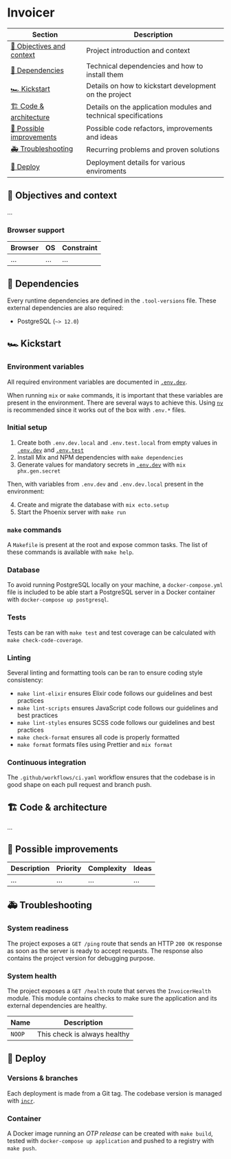 # Invoicer

| Section                                               | Description                                                     |
| ----------------------------------------------------- | --------------------------------------------------------------- |
| [🎯 Objectives and context](#-objectives-and-context) | Project introduction and context                                |
| [🚧 Dependencies](#-dependencies)                     | Technical dependencies and how to install them                  |
| [🏎 Kickstart](#kickstart)                             | Details on how to kickstart development on the project          |
| [🏗 Code & architecture](#-code--architecture)         | Details on the application modules and technical specifications |
| [🔭 Possible improvements](#-possible-improvements)   | Possible code refactors, improvements and ideas                 |
| [🚑 Troubleshooting](#-troubleshooting)               | Recurring problems and proven solutions                         |
| [🚀 Deploy](#-deploy)                                 | Deployment details for various enviroments                      |

## 🎯 Objectives and context

…

### Browser support

| Browser | OS  | Constraint |
| ------- | --- | ---------- |
| …       | …   | …          |

## 🚧 Dependencies

Every runtime dependencies are defined in the `.tool-versions` file. These external dependencies are also required:

- PostgreSQL (`~> 12.0`)

## 🏎 Kickstart

### Environment variables

All required environment variables are documented in [`.env.dev`](./.env.dev).

When running `mix` or `make` commands, it is important that these variables are present in the environment. There are several ways to achieve this. Using [`nv`](https://github.com/jcouture/nv) is recommended since it works out of the box with `.env.*` files.

### Initial setup

1. Create both `.env.dev.local` and `.env.test.local` from empty values in [`.env.dev`](./.env.dev) and [`.env.test`](./.env.test)
2. Install Mix and NPM dependencies with `make dependencies`
3. Generate values for mandatory secrets in [`.env.dev`](./.env.dev) with `mix phx.gen.secret`

Then, with variables from `.env.dev` and `.env.dev.local` present in the environment:

4. Create and migrate the database with `mix ecto.setup`
5. Start the Phoenix server with `make run`

### `make` commands

A `Makefile` is present at the root and expose common tasks. The list of these commands is available with `make help`.

### Database

To avoid running PostgreSQL locally on your machine, a `docker-compose.yml` file is included to be able start a PostgreSQL server in a Docker container with `docker-compose up postgresql`.

### Tests

Tests can be ran with `make test` and test coverage can be calculated with `make check-code-coverage`.

### Linting

Several linting and formatting tools can be ran to ensure coding style consistency:

- `make lint-elixir` ensures Elixir code follows our guidelines and best practices
- `make lint-scripts` ensures JavaScript code follows our guidelines and best practices
- `make lint-styles` ensures SCSS code follows our guidelines and best practices
- `make check-format` ensures all code is properly formatted
- `make format` formats files using Prettier and `mix format`

### Continuous integration

The `.github/workflows/ci.yaml` workflow ensures that the codebase is in good shape on each pull request and branch push.

## 🏗 Code & architecture

…

## 🔭 Possible improvements

| Description | Priority | Complexity | Ideas |
| ----------- | -------- | ---------- | ----- |
| …           | …        | …          | …     |

## 🚑 Troubleshooting

### System readiness

The project exposes a `GET /ping` route that sends an HTTP `200 OK` response as soon as the server is ready to accept requests. The response also contains the project version for debugging purpose.

### System health

The project exposes a `GET /health` route that serves the `InvoicerHealth` module. This module contains checks to make sure the application and its external dependencies are healthy.

| Name   | Description                  |
| ------ | ---------------------------- |
| `NOOP` | This check is always healthy |

## 🚀 Deploy

### Versions & branches

Each deployment is made from a Git tag. The codebase version is managed with [`incr`](https://github.com/jcouture/incr).

### Container

A Docker image running an _OTP release_ can be created with `make build`, tested with `docker-compose up application` and pushed to a registry with `make push`.
